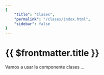 ```yaml
---
{
    "title": "Clases",
    "permalink": "/clases/index.html",
    "sidebar": false
}
---
```


# {{ $frontmatter.title }}

Vamos a usar la componente clases ...

<clases></clases>


